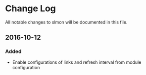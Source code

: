 # Change Log

All notable changes to slmon will be documented in this file.

## 2016-10-12
### Added
- Enable configurations of links and refresh interval from module configuration
